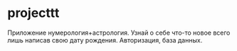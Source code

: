 # projecttt
Приложение нумерология+астрология. Узнай о себе что-то новое всего лишь написав свою дату рождения. Авторизация, база данных.

